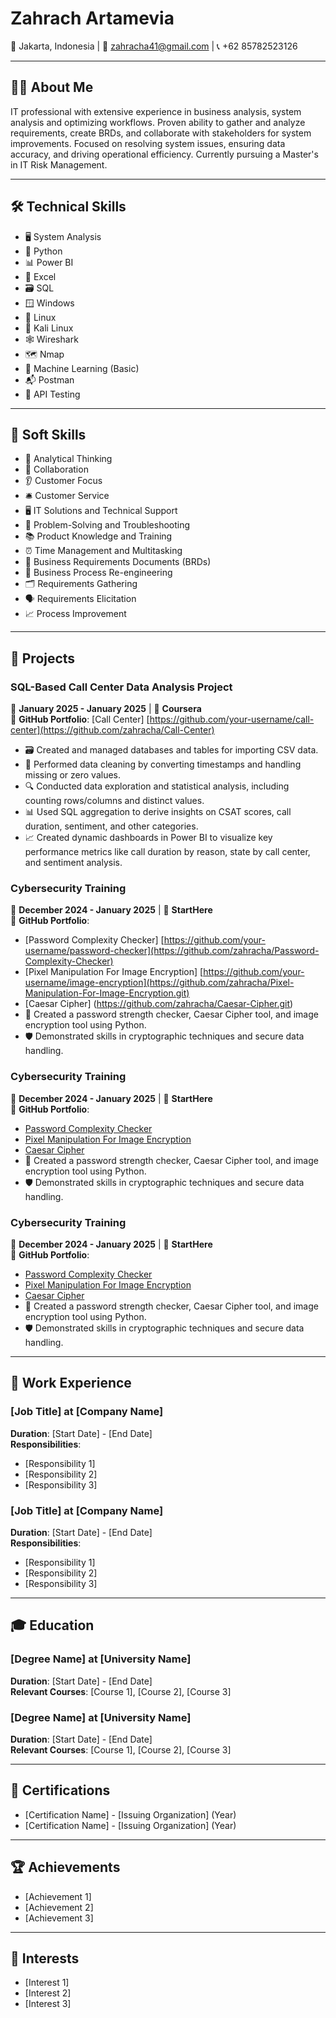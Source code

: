 # Zahrach Artamevia

📍 Jakarta, Indonesia | 📧 zahracha41@gmail.com | 📞 +62 85782523126

---

## 👨‍💻 About Me
IT professional with extensive experience in business analysis, system analysis and optimizing workflows. Proven
ability to gather and analyze requirements, create BRDs, and collaborate with stakeholders for system improvements.
Focused on resolving system issues, ensuring data accuracy, and driving operational efficiency. Currently pursuing a
Master's in IT Risk Management.

---

## 🛠️ Technical Skills
- 🖥️ System Analysis
- 🐍 Python
- 📊 Power BI
- 📑 Excel
- 🗃️ SQL
- 🪟 Windows
- 🐧 Linux
- 🐉 Kali Linux
- 🕸️ Wireshark
- 🗺️ Nmap
- 🤖 Machine Learning (Basic)
- 📬 Postman
- 🔌 API Testing

---
## 🌟 Soft Skills
- 🧠 Analytical Thinking
- 🤝 Collaboration
- 👂 Customer Focus
- 🛎️ Customer Service
- 🖥️ IT Solutions and Technical Support
- 🧩 Problem-Solving and Troubleshooting
- 📚 Product Knowledge and Training
- ⏰ Time Management and Multitasking
- 📄 Business Requirements Documents (BRDs)
- 🔄 Business Process Re-engineering
- 🗂️ Requirements Gathering
- 🗣️ Requirements Elicitation
- 📈 Process Improvement

---

## 🚀 Projects

### **SQL-Based Call Center Data Analysis Project**  
📅 **January 2025 - January 2025** | 🏫 **Coursera**  
🔗 **GitHub Portfolio**: [Call Center] [https://github.com/your-username/call-center](https://github.com/zahracha/Call-Center)
- 🗃️ Created and managed databases and tables for importing CSV data.  
- 🧹 Performed data cleaning by converting timestamps and handling missing or zero values.  
- 🔍 Conducted data exploration and statistical analysis, including counting rows/columns and distinct values.  
- 📊 Used SQL aggregation to derive insights on CSAT scores, call duration, sentiment, and other categories.  
- 📈 Created dynamic dashboards in Power BI to visualize key performance metrics like call duration by reason, state by call center, and sentiment analysis.  

### **Cybersecurity Training**  
📅 **December 2024 - January 2025** | 🏫 **StartHere**  
🔗 **GitHub Portfolio**:  
- [Password Complexity Checker] [https://github.com/your-username/password-checker](https://github.com/zahracha/Password-Complexity-Checker) 
- [Pixel Manipulation For Image Encryption] [https://github.com/your-username/image-encryption](https://github.com/zahracha/Pixel-Manipulation-For-Image-Encryption.git)  
- [Caesar Cipher] (https://github.com/zahracha/Caesar-Cipher.git)
- 🔐 Created a password strength checker, Caesar Cipher tool, and image encryption tool using Python.  
- 🛡️ Demonstrated skills in cryptographic techniques and secure data handling.  

### **Cybersecurity Training**  
📅 **December 2024 - January 2025** | 🏫 **StartHere**  
🔗 **GitHub Portfolio**:  
- [Password Complexity Checker](https://github.com/your-username/password-checker)  
- [Pixel Manipulation For Image Encryption](https://github.com/your-username/image-encryption)  
- [Caesar Cipher](https://github.com/your-username/caesar-cipher)  
- 🔐 Created a password strength checker, Caesar Cipher tool, and image encryption tool using Python.  
- 🛡️ Demonstrated skills in cryptographic techniques and secure data handling.

### **Cybersecurity Training**  
📅 **December 2024 - January 2025** | 🏫 **StartHere**  
🔗 **GitHub Portfolio**:  
- [Password Complexity Checker](https://github.com/your-username/password-checker)  
- [Pixel Manipulation For Image Encryption](https://github.com/your-username/image-encryption)  
- [Caesar Cipher](https://github.com/your-username/caesar-cipher)  
- 🔐 Created a password strength checker, Caesar Cipher tool, and image encryption tool using Python.  
- 🛡️ Demonstrated skills in cryptographic techniques and secure data handling.  

---

## 💼 Work Experience

### [Job Title] at [Company Name]
**Duration**: [Start Date] - [End Date]  
**Responsibilities**:
- [Responsibility 1]
- [Responsibility 2]
- [Responsibility 3]

### [Job Title] at [Company Name]
**Duration**: [Start Date] - [End Date]  
**Responsibilities**:
- [Responsibility 1]
- [Responsibility 2]
- [Responsibility 3]

---

## 🎓 Education

### [Degree Name] at [University Name]
**Duration**: [Start Date] - [End Date]  
**Relevant Courses**: [Course 1], [Course 2], [Course 3]

### [Degree Name] at [University Name]
**Duration**: [Start Date] - [End Date]  
**Relevant Courses**: [Course 1], [Course 2], [Course 3]

---

## 📜 Certifications
- [Certification Name] - [Issuing Organization] (Year)
- [Certification Name] - [Issuing Organization] (Year)

---

## 🏆 Achievements
- [Achievement 1]
- [Achievement 2]
- [Achievement 3]

---

## 🌱 Interests
- [Interest 1]
- [Interest 2]
- [Interest 3]
